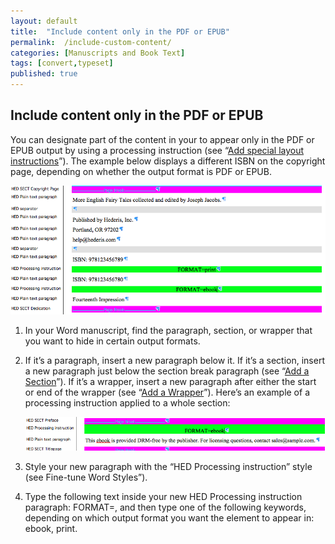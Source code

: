 ```yaml
---
layout: default
title:  "Include content only in the PDF or EPUB"
permalink:  /include-custom-content/
categories: [Manuscripts and Book Text]
tags: [convert,typeset]
published: true
---
```


<section data-type="chapter" class="hsecchapter" data-hederis-type="hsecchapter" id="include-custom-content" data-pi-attrs="id: include-custom-content; data-tags: convert,typeset;" role="doc-chapter" data-tags="convert,typeset" data-author-name=" " data-book-title=" " title="Include content only in the PDF or EPUB"><h1 data-hederis-type="hblkchaptitle" class="hblkchaptitle" id="pDV4aUOxn">Include content only in the PDF or EPUB</h1><p class="hblkp" data-hederis-type="hblkp" id="pVzUlsxRV">You can designate part of the content in your to appear only in the PDF or EPUB output by using a processing instruction (see &#8220;<a href="{% post_url 2020-08-25-37-Addspeciallayoutinstructions %}" data-hederis-type="hspana" id="pckBZKUVX"><span class="Hyperlink" data-hederis-type="hspnspan" id="pFIwxt3nD">Add special layout instructions</span></a>&#8221;). The example below displays a different ISBN on the copyright page, depending on whether the output format is PDF or EPUB.</p><img data-hederis-type="hblkimg" class="hblkimg" id="pyzfDQ4cE" src="/images/customcontent1.png" data-img-src="customcontent1.png"/><ol class="hwprnumlist" data-hederis-type="hwprnumlist" id="py7Di8Xnz"><li class="hblkoli" data-hederis-type="hblkoli" id="licbK0rgy6"><p class="hblkoli" data-hederis-type="hblklip" id="pZsVvbuMx">In your Word manuscript, find the paragraph, section, or wrapper that you want to hide in certain output formats.</p></li><li class="hblkoli" data-hederis-type="hblkoli" id="lizp8UMp7o"><p class="hblkoli" data-hederis-type="hblklip" id="pNdoRqJd0">If it&#8217;s a paragraph, insert a new paragraph below it. If it&#8217;s a section, insert a new paragraph just below the section break paragraph (see &#8220;<a href="{% post_url 2020-08-25-16-AddaSection %}" data-hederis-type="hspana" id="p4yPFiCbH"><span class="Hyperlink" data-hederis-type="hspnspan" id="pjezpw7fF">Add a Section</span></a>&#8221;). If it&#8217;s a wrapper, insert a new paragraph after either the start or end of the wrapper (see &#8220;<a href="{% post_url 2020-08-25-15-AddaWrapper %}" data-hederis-type="hspana" id="pvevkREO0"><span class="Hyperlink" data-hederis-type="hspnspan" id="polvE4VZW">Add a Wrapper</span></a>&#8221;). Here&#8217;s an example of a processing instruction applied to a whole section:</p><img data-hederis-type="hblkimg" class="hblkimg" id="pU9hPaniL" src="/images/customcontent2.png" data-img-src="customcontent2.png"/></li><li class="hblkoli" data-hederis-type="hblkoli" id="liTqvPx2jq"><p class="hblkoli" data-hederis-type="hblklip" id="phhxv1Nnp">Style your new paragraph with the &#8220;HED Processing instruction&#8221; style (see Fine-tune Word Styles&#8221;).</p></li><li class="hblkoli" data-hederis-type="hblkoli" id="liabN04gWU"><p class="hblkoli" data-hederis-type="hblklip" id="pfi6e7WNR">Type the following text inside your new HED Processing instruction paragraph: FORMAT=, and then type one of the following keywords, depending on which output format you want the element to appear in: ebook, print.</p></li></ol></section>